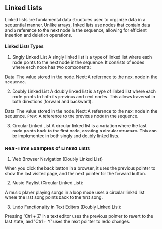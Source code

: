 ## Linked Lists

Linked lists are fundamental data structures used to organize data in a sequential manner. Unlike arrays, linked lists use nodes that contain data and a reference to the next node in the sequence, allowing for efficient insertion and deletion operations.

#### Linked Lists Types

1. Singly Linked List
   A singly linked list is a type of linked list where each node points to the next node in the sequence. It consists of nodes where each node has two components:

Data: The value stored in the node.
Next: A reference to the next node in the sequence.

2. Doubly Linked List
   A doubly linked list is a type of linked list where each node points to both its previous and next nodes. This allows traversal in both directions (forward and backward).

Data: The value stored in the node.
Next: A reference to the next node in the sequence.
Prev: A reference to the previous node in the sequence.

3. Circular Linked List
   A circular linked list is a variation where the last node points back to the first node, creating a circular structure. This can be implemented in both singly and doubly linked lists.

### Real-Time Examples of Linked Lists

1. Web Browser Navigation (Doubly Linked List):

When you click the back button in a browser, it uses the previous pointer to show the last visited page, and the next pointer for the forward button.

2. Music Playlist (Circular Linked List):

A music player playing songs in a loop mode uses a circular linked list where the last song points back to the first song.

3. Undo Functionality in Text Editors (Doubly Linked List):

Pressing 'Ctrl + Z' in a text editor uses the previous pointer to revert to the last state, and 'Ctrl + Y' uses the next pointer to redo changes.
